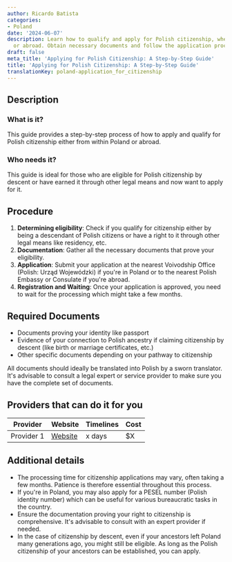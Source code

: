 ```yaml
---
author: Ricardo Batista
categories:
- Poland
date: '2024-06-07'
description: Learn how to qualify and apply for Polish citizenship, whether in Poland
  or abroad. Obtain necessary documents and follow the application process in detail.
draft: false
meta_title: 'Applying for Polish Citizenship: A Step-by-Step Guide'
title: 'Applying for Polish Citizenship: A Step-by-Step Guide'
translationKey: poland-application_for_citizenship
---
```



## Description
### What is it?
This guide provides a step-by-step process of how to apply and qualify for Polish citizenship either from within Poland or abroad. 

### Who needs it?
This guide is ideal for those who are eligible for Polish citizenship by descent or have earned it through other legal means and now want to apply for it.

## Procedure

1. **Determining eligibility**: Check if you qualify for citizenship either by being a descendant of Polish citizens or have a right to it through other legal means like residency, etc.
2. **Documentation**: Gather all the necessary documents that prove your eligibility.
3. **Application**: Submit your application at the nearest Voivodship Office (Polish: Urząd Wojewódzki) if you're in Poland or to the nearest Polish Embassy or Consulate if you're abroad.
4. **Registration and Waiting**: Once your application is approved, you need to wait for the processing which might take a few months.

## Required Documents

- Documents proving your identity like passport
- Evidence of your connection to Polish ancestry if claiming citizenship by descent (like birth or marriage certificates, etc.)
- Other specific documents depending on your pathway to citizenship

All documents should ideally be translated into Polish by a sworn translator. It's advisable to consult a legal expert or service provider to make sure you have the complete set of documents.

## Providers that can do it for you

| Provider        | Website  | Timelines  | Cost |
| --------------- | -------- | ---------- | ---- |
| Provider 1  | [Website](#) | x days | $X |

## Additional details

- The processing time for citizenship applications may vary, often taking a few months. Patience is therefore essential throughout this process.
- If you're in Poland, you may also apply for a PESEL number (Polish identity number) which can be useful for various bureaucratic tasks in the country.
- Ensure the documentation proving your right to citizenship is comprehensive. It's advisable to consult with an expert provider if needed.
- In the case of citizenship by descent, even if your ancestors left Poland many generations ago, you might still be eligible. As long as the Polish citizenship of your ancestors can be established, you can apply.
